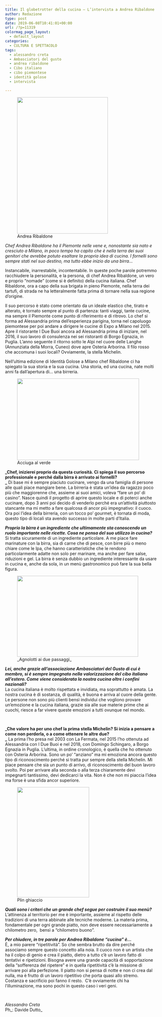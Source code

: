 ```yaml
---
title: Il globetrotter della cucina – L’intervista a Andrea Ribaldone
author: Redazione
type: post
date: 2019-06-08T10:41:01+00:00
url: /?p=11319
colormag_page_layout:
  - default_layout
categories:
  - CULTURA E SPETTACOLO
tags:
  - alessandro creta
  - Ambasciatori del gusto
  - andrea ribaldone
  - Cibo italiano
  - cibo piemontese
  - identità golose
  - intervista

---
```

<figure id="attachment_11323" aria-describedby="caption-attachment-11323" style="width: 300px" class="wp-caption alignleft"><img decoding="async" loading="lazy" class="wp-image-11323" src="https://progressonline.it/wp-content/uploads/2019/05/50-Ribaldone-Andrea-200x300.jpg" alt="" width="300" height="450" /><figcaption id="caption-attachment-11323" class="wp-caption-text">Andrea Ribaldone</figcaption></figure>

_Chef Andrea Ribaldone ha il Piemonte nelle vene e, nonostante sia nato e cresciuto a Milano, in poco tempo ha capito che è nella terra dei suoi genitori che avrebbe potuto esaltare la propria idea di cucina. I fornelli sono sempre stati nel suo destino, ma tutto ebbe inizio da una birra&#8230;_

Instancabile, inarrestabile, incontentabile. In queste poche parole potremmo racchiudere la personalità, e la persona, di chef Andrea Ribaldone, un vero e proprio “nomade” (come si è definito) della cucina italiana. Chef Ribaldone, ora a capo della sua brigata in pieno Piemonte, nella terra dei tartufi, di strada ne ha letteralmente fatta prima di tornare nella sua regione d’origine.

Il suo percorso è stato come orientato da un ideale elastico che, tirato e alterato, è tornato sempre al punto di partenza: tanti viaggi, tante cucine, ma sempre il Piemonte come punto di riferimento e di ritrovo. Lo chef si forma ad Alessandria prima dell’esperienza parigina, torna nel capoluogo piemontese per poi andare a dirigere le cucine di Expo a Milano nel 2015. Apre il ristorante I Due Buoi ancora ad Alessandria prima di iniziare, nel 2016, il suo lavoro di consulenza nei sei ristoranti di Borgo Egnazia, in Puglia. L’anno seguente il ritorno sotto le Alpi nel cuore delle Langhe (Annunziata della Morra, Cuneo) dove apre Osteria Arborina. Il filo rosso che accomuna i suoi locali? Ovviamente, la stella Michelin.

Nell’ultima edizione di Identità Golose a Milano chef Ribaldone ci ha spiegato la sua storia e la sua cucina. Una storia, ed una cucina, nate molti anni fa dall’apertura di… una birreria.

<figure id="attachment_11324" aria-describedby="caption-attachment-11324" style="width: 403px" class="wp-caption alignright"><img decoding="async" loading="lazy" class="wp-image-11324 " src="https://progressonline.it/wp-content/uploads/2019/05/ACCIUGA-AL-VERDE-1024x683.jpg" alt="" width="403" height="269" /><figcaption id="caption-attachment-11324" class="wp-caption-text">Acciuga al verde</figcaption></figure>

**_Chef, inizierei proprio da questa curiosità. Ci spiega il suo percorso professionale e perché dalla birra è arrivato ai fornelli?  
_** Di base mi è sempre piaciuto cucinare, vengo da una famiglia di persone alle quali piace mangiare bene. La birreria è stata un’idea da ragazzo poco più che maggiorenne che, assieme ai suoi amici, voleva “fare un po’ di casino”. Nasce quindi il progetto di aprire questo locale e di poterci anche cucinare, dopo 3 anni poi decido di venderlo perché era un’attività piuttosto stancante ma mi metto a fare qualcosa di ancor più impegnativo: il cuoco. Ora poi l’idea della birreria, con un tocco po’ gourmet, è tornata di moda, questo tipo di locali sta avendo successo in molte parti d’Italia.

**_Proprio la birra è un ingrediente che ultimamente sta conoscendo un ruolo importante nelle ricette. Cosa ne pensa del suo utilizzo in cucina?_**  
Si tratta sicuramente di un ingrediente particolare. A me piace fare marinature con la birra, sia di carne che di pesce, con birre più o meno chiare come le Ipa, che hanno caratteristiche che le rendono particolarmente adatte non solo per marinare, ma anche per fare salse, riduzioni e gel. La birra è senza dubbio un ingrediente interessante da usare in cucina e, anche da sola, in un menù gastronomico può fare la sua bella figura.

<figure id="attachment_11325" aria-describedby="caption-attachment-11325" style="width: 400px" class="wp-caption alignleft"><img decoding="async" loading="lazy" class="wp-image-11325" src="https://progressonline.it/wp-content/uploads/2019/05/AGNOLOTTI-AI-DUE-PASSAGGI-300x200.jpg" alt="" width="400" height="267" /><figcaption id="caption-attachment-11325" class="wp-caption-text"></em></strong> _Agnolotti ai due passaggi_</figcaption></figure>

**_Lei, anche grazie all’associazione Ambasciatori del Gusto di cui è membro, si è sempre impegnato nella valorizzazione del cibo italiano all’estero. Come viene considerata la nostra cucina oltre i confini nazionali?_**  
La cucina italiana è molto rispettata e invidiata, ma soprattutto è amata. La nostra cucina è di sostanza, di qualità, è buona e arriva al cuore della gente. Le persone non sono più clienti bensì individui che vogliono provare un’emozione e la cucina italiana, grazie sia alle sue materie prime che ai cuochi, riesce a far vivere queste emozioni a tutti ovunque nel mondo.

&nbsp;

**_Che valore ha per uno chef la prima stella Michelin? Si inizia a pensare a come non perderla, o a come ottenere le altre due?  
_** La prima l’ho presa nel 2003 con La Fermata, nel 2015 l’ho ottenuta ad Alessandria con I Due Buoi e nel 2018, con Domingo Schingaro, a Borgo Egnazia in Puglia. L’ultima, in ordine cronologico, è quella che ho ottenuto con Osteria Arborina. Sono un po’ “anziano” ma mi emoziona ancora questo tipo di riconoscimento perché si tratta pur sempre della stella Michelin. Mi piace pensare che sia un punto di arrivo, di riconoscimento del buon lavoro svolto. Poi per arrivare alla seconda o alla terza chiaramente devi impegnarti tantissimo, devi dedicarci la vita. Non è che non mi piaccia l’idea ma forse è una sfida ancor superiore.

<figure id="attachment_11329" aria-describedby="caption-attachment-11329" style="width: 238px" class="wp-caption alignright"><img decoding="async" loading="lazy" class="wp-image-11329" src="https://progressonline.it/wp-content/uploads/2019/05/plin-ghiaccio-196x300.jpg" alt="" width="238" height="364" /><figcaption id="caption-attachment-11329" class="wp-caption-text">Plin ghiaccio</figcaption></figure>

**_Quali sono i criteri che un grande chef segue per costruire il suo menù?_**  
L’attinenza al territorio per me è importante, assieme al rispetto delle tradizioni di una terra abbinate alle tecniche moderne. La materia prima, fondamentale per ogni grande piatto, non deve essere necessariamente a  chilometro zero,  bensì a “chilometro buono”.

<p style="text-align: left;">
  <strong><em>Per chiudere, in tre parole per Andrea Ribaldone “cucina” è…<br /> </em></strong>È, a mio parere “ripetitività”. So che sembra brutto da dire perché associamo sempre questo concetto alla noia. Il cuoco non è un artista che ha il colpo di genio e crea il piatto, dietro a tutto c’è un lavoro fatto di tentativi e ripetizioni. Bisogna avere una grande capacità di sopportazione della “sofferenza del ripetere” e in quella ripetitività c’è la missione di arrivare poi alla perfezione. Il piatto non si pensa di notte e non ci crea dal nulla, ma è frutto di un lavoro ripetitivo che porta quasi allo stremo. Costanza e sacrificio poi fanno il resto.  C’è ovviamente chi ha l’illuminazione, ma sono pochi in questo caso i veri geni.
</p>

&nbsp;

_Alessandro Creta_  
Ph_: Davide Dutto_